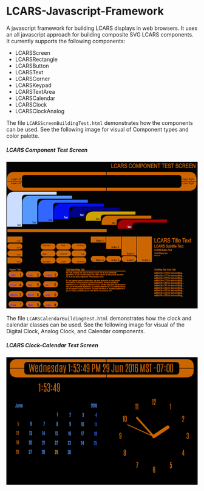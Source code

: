 LCARS-Javascript-Framework
==========================

A javascript framework for building LCARS displays in web browsers. It uses an all javascript approach for building composite SVG LCARS components. It currently supports the following components:
* LCARSScreen
* LCARSRectangle
* LCARSButton
* LCARSText
* LCARSCorner
* LCARSKeypad
* LCARSTextArea
* LCARSCalendar
* LCARSClock
* LCARSClockAnalog

The file <code>LCARSScreenBuildingTest.html</code> demonstrates how the components can be used. See the following image for visual of Component types and color palette.

##### LCARS Component Test Screen

![LCARS Component Test Screen](https://github.com/agent-P/LCARS-Javascript-Framework/raw/master/docs/LCARSComponentTestScreen.png)


The file <code>LCARSCalendarBuildingTest.html</code> demonstrates how the clock and calendar classes can be used. See the following image for visual of the Digital Clock, Analog Clock, and Calendar components.

##### LCARS Clock-Calendar Test Screen

![LCARS Clock-Calendar Test Screen](https://github.com/agent-P/LCARS-Javascript-Framework/raw/master/docs/LCARSClockCalendarTest.png)
